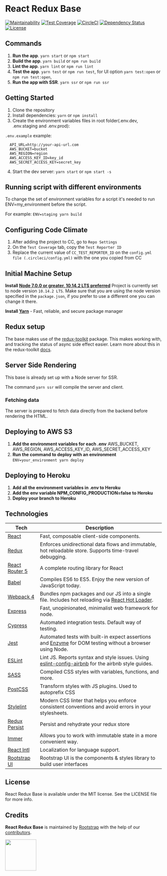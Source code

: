# React Redux Base

[![Maintainability](https://api.codeclimate.com/v1/badges/e334cf37c246c64bf052/maintainability)](https://codeclimate.com/github/rootstrap/react-redux-base/maintainability)
[![Test Coverage](https://api.codeclimate.com/v1/badges/e334cf37c246c64bf052/test_coverage)](https://codeclimate.com/github/rootstrap/react-redux-base/test_coverage)
[![CircleCI](https://circleci.com/gh/rootstrap/react-redux-base.svg?style=shield)](https://circleci.com/gh/rootstrap/react-redux-base)
[![Dependency Status](https://img.shields.io/david/rootstrap/react-redux-base.svg)](https://david-dm.org/rootstrap/react-redux-base)
[![License](https://img.shields.io/github/license/rootstrap/react-redux-base.svg)](https://github.com/rootstrap/react-redux-base/blob/master/LICENSE.md)

## Commands

1. **Run the app**. `yarn start` or `npm start`
2. **Build the app**. `yarn build` or `npm run build`
3. **Lint the app**. `yarn lint` or `npm run lint`
4. **Test the app**. `yarn test` or `npm run test`, for UI option `yarn test:open` or `npm run test:open`,
5. **Run the app with SSR**. `yarn ssr` or `npm run ssr`

## Getting Started

1. Clone the repository
2. Install dependencies: `yarn` or `npm install`
3. Create the environment variables files in root folder(.env.dev, .env.staging and .env.prod):

`.env.example` example:

```
  API_URL=http://your-api-url.com
  AWS_BUCKET=bucket
  AWS_REGION=region
  AWS_ACCESS_KEY_ID=key_id
  AWS_SECRET_ACCESS_KEY=secret_key
```

4. Start the dev server: `yarn start` or `npm start -s`

## Running script with different environments

To change the set of environment variables for a script it's needed to run ENV=my_environment before the script.

For example: `ENV=staging yarn build`

## Configuring Code Climate

1. After adding the project to CC, go to `Repo Settings`
2. On the `Test Coverage` tab, copy the `Test Reporter ID`
3. Replace the current value of `CC_TEST_REPORTER_ID` on the `config.yml file (.circleci/config.yml)` with the one you copied from CC

## Initial Machine Setup

**Install [Node 7.0.0 or greater, 10.14.2 LTS preferred](https://nodejs.org)**
Project is currently set to node version `10.14.2 LTS`. Make sure that you are using the node version specified in the `package.json`, if you prefer to use a different one you can change it there.

**Install [Yarn](https://yarnpkg.com/en/docs/install)** - Fast, reliable, and secure package manager

## Redux setup

The base makes use of the [redux-toolkit](https://github.com/reduxjs/redux-toolkit) package.
This makes working with, and tracking the status of async side effect easier.
Learn more about this in the redux-toolkit [docs](https://redux-toolkit.js.org/introduction/quick-start).

## Server Side Rendering

This base is already set up with a Node server for SSR.

The command `yarn ssr` will compile the server and client.

### Fetching data

The server is prepared to fetch data directly from the backend before rendering the HTML.

## Deploying to AWS S3

1. **Add the environment variables for each .env** AWS_BUCKET, AWS_REGION, AWS_ACCESS_KEY_ID, AWS_SECRET_ACCESS_KEY
2. **Run the command to deploy with an environment** `ENV=your_environment yarn deploy`

## Deploying to Heroku

1. **Add all the environment variables in .env to Heroku**
2. **Add the env variable NPM_CONFIG_PRODUCTION=false to Heroku**
3. **Deploy your branch to Heroku**

## Technologies

| **Tech**                                                   | **Description**                                                                                                                                         |
| ---------------------------------------------------------- | ------------------------------------------------------------------------------------------------------------------------------------------------------- |
| [React](https://facebook.github.io/react/)                 | Fast, composable client-side components.                                                                                                                |
| [Redux](http://redux.js.org)                               | Enforces unidirectional data flows and immutable, hot reloadable store. Supports time-travel debugging.                                                 |
| [React Router 5](https://github.com/reactjs/react-router)  | A complete routing library for React                                                                                                                    |
| [Babel](http://babeljs.io)                                 | Compiles ES6 to ES5. Enjoy the new version of JavaScript today.                                                                                         |
| [Webpack 4](http://webpack.github.io)                      | Bundles npm packages and our JS into a single file. Includes hot reloading via [React Hot Loader](https://github.com/gaearon/react-hot-loader).         |
| [Express](https://github.com/expressjs/express)            | Fast, unopinionated, minimalist web framework for node.                                                                                                 |
| [Cypress](https://cypress.io/)                             | Automated integration tests. Default way of testing.                                                                                                    |
| [Jest](https://facebook.github.io/jest/)                   | Automated tests with built-in expect assertions and [Enzyme](https://github.com/airbnb/enzyme) for DOM testing without a browser using Node.            |
| [ESLint](http://eslint.org/)                               | Lint JS. Reports syntax and style issues. Using [eslint-config-airbnb](https://www.npmjs.com/package/eslint-config-airbnb) for the airbnb style guides. |
| [SASS](http://sass-lang.com/)                              | Compiled CSS styles with variables, functions, and more.                                                                                                |
| [PostCSS](https://github.com/postcss/postcss)              | Transform styles with JS plugins. Used to autoprefix CSS                                                                                                |
| [Stylelint](https://github.com/stylelint/stylelint)        | Modern CSS linter that helps you enforce consistent conventions and avoid errors in your stylesheets.                                                   |
| [Redux Persist](https://github.com/rt2zz/redux-persist)    | Persist and rehydrate your redux store                                                                                                                  |
| [Immer](https://github.com/immerjs/immer)                  | Allows you to work with immutable state in a more convenient way.                                                                                       |
| [React Intl](https://github.com/yahoo/react-intl/)         | Localization for language support.                                                                                                                      |
| [Rootstrap UI](https://github.com/rootstrap/rootstrap-ui/) | Rootstrap UI is the components & styles library to build user interfaces                                                                                |

## License

React Redux Base is available under the MIT license. See the LICENSE file for more info.

## Credits

**React Redux Base** is maintained by [Rootstrap](http://www.rootstrap.com) with the help of our [contributors](https://github.com/rootstrap/react-redux-base/contributors).

[<img src="https://s3-us-west-1.amazonaws.com/rootstrap.com/img/rs.png" width="100"/>](http://www.rootstrap.com)
